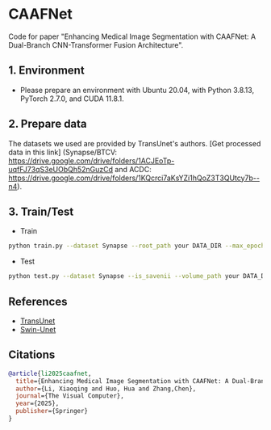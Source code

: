 # CAAFNet
Code for paper "Enhancing Medical Image Segmentation with CAAFNet: A Dual-Branch CNN-Transformer Fusion Architecture". 

## 1. Environment

- Please prepare an environment with Ubuntu 20.04, with Python 3.8.13, PyTorch 2.7.0, and CUDA 11.8.1.
## 2. Prepare data
The datasets we used are provided by TransUnet's authors. [Get processed data in this link] (Synapse/BTCV: https://drive.google.com/drive/folders/1ACJEoTp-uqfFJ73qS3eUObQh52nGuzCd and ACDC: https://drive.google.com/drive/folders/1KQcrci7aKsYZi1hQoZ3T3QUtcy7b--n4).
## 3. Train/Test

- Train

```bash
python train.py --dataset Synapse --root_path your DATA_DIR --max_epochs 150 --output_dir your OUT_DIR  --img_size 224 --base_lr 0.001 --batch_size 12
```

- Test 

```bash
python test.py --dataset Synapse --is_savenii --volume_path your DATA_DIR --output_dir your OUT_DIR --max_epoch 150 --base_lr 0.001 --img_size 224 --batch_size 12
```

## References
* [TransUnet](https://github.com/Beckschen/TransUNet)
* [Swin-Unet](https://github.com/HuCaoFighting/Swin-Unet)
## Citations
```bibtex
@article{li2025caafnet,
  title={Enhancing Medical Image Segmentation with CAAFNet: A Dual-Branch CNN-Transformer Fusion Architecture},
  author={Li, Xiaoqing and Huo, Hua and Zhang,Chen},
  journal={The Visual Computer},
  year={2025},
  publisher={Springer}
}

```
